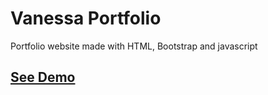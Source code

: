 # Vanessa Portfolio

Portfolio website made with HTML, Bootstrap and javascript 

## [See Demo](https://vanessachristopher.netlify.app/)